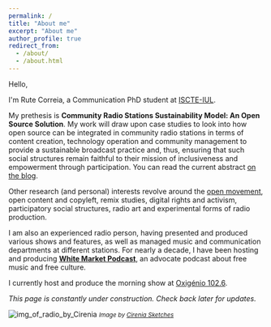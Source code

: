 ```yaml
---
permalink: /
title: "About me"
excerpt: "About me"
author_profile: true
redirect_from:
  - /about/
  - /about.html
---
```


Hello,

I'm Rute Correia, a Communication PhD student at [ISCTE-IUL](https://iscte-iul.pt/).

My prethesis is **Community Radio Stations Sustainability Model: An Open Source Solution**.
My work will draw upon case studies to look into how open source can be integrated in community radio stations in terms of content creation, technology operation and community management to provide a sustainable broadcast practice and, thus, ensuring that such social structures remain faithful to their mission of inclusiveness and empowerment through participation. You can read the current abstract [on the blog](/home/rute/Documentos/Git/aariops.github.io/_posts/2018-10-18-blog-post-3.md).

Other research (and personal) interests revolve around the [open movement](http://opendatahandbook.org/glossary/en/terms/open-movement/), open content and copyleft, remix studies, digital rights and activism, participatory social structures, radio art and experimental forms of radio production.

I am also an experienced radio person, having presented and produced various shows and features, as well as managed music and communication departments at different stations. For nearly a decade, I have been hosting and producing **[White Market Podcast](https://www.whitemarketpodcast.eu/)**, an advocate podcast about free music and free culture.

I currently host and produce the morning show at [Oxigénio 102.6](http://oxigenio.fm/).

*This page is constantly under construction. Check back later for updates.*

![img_of_radio_by_Cirenia](/home/rute/Documentos/Git/aariops.github.io/images/pubhd_oct_rute.jpg)
*<small>Image by [Cirenia Sketches](https://twitter.com/CireniaSketches)</small>*
